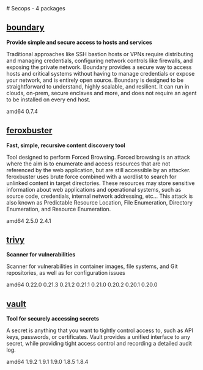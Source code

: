 <!-- secops.start --># Secops - 4 packages


## [boundary](https://www.boundaryproject.io)

__Provide simple and secure access to hosts and services__

 Traditional approaches like SSH bastion hosts or VPNs require distributing and
 managing credentials, configuring network controls like firewalls, and exposing
 the private network. Boundary provides a secure way to access hosts and
 critical systems without having to manage credentials or expose your network,
 and is entirely open source.
 Boundary is designed to be straightforward to understand, highly scalable, and
 resilient. It can run in clouds, on-prem, secure enclaves and more, and does
 not require an agent to be installed on every end host.


<div><span class="badge arch">amd64</span> <span class="badge version">0.7.4</span></div>


## [feroxbuster](https://github.com/epi052/feroxbuster)

__Fast, simple, recursive content discovery tool__

 Tool designed to perform Forced Browsing.
 Forced browsing is an attack where the aim is to enumerate and access
 resources that are not referenced by the web application, but are still
 accessible by an attacker.
 feroxbuster uses brute force combined with a wordlist to search for
 unlinked content in target directories. These resources may store
 sensitive information about web applications and operational systems,
 such as source code, credentials, internal network addressing, etc...
 This attack is also known as Predictable Resource Location,
 File Enumeration, Directory Enumeration, and Resource Enumeration.


<div><span class="badge arch">amd64</span> <span class="badge version">2.5.0</span> <span class="badge version">2.4.1</span></div>


## [trivy](https://www.aquasec.com/products/trivy/)

__Scanner for vulnerabilities__

 Scanner for vulnerabilities in container images, file systems, and Git
 repositories, as well as for configuration issues


<div><span class="badge arch">amd64</span> <span class="badge version">0.22.0</span> <span class="badge version">0.21.3</span> <span class="badge version">0.21.2</span> <span class="badge version">0.21.1</span> <span class="badge version">0.21.0</span> <span class="badge version">0.20.2</span> <span class="badge version">0.20.1</span> <span class="badge version">0.20.0</span></div>


## [vault](https://www.hashicorp.com/products/vault)

__Tool for securely accessing secrets__

 A secret is anything that you want to tightly control access to, such as API
 keys, passwords, or certificates. Vault provides a unified interface to any
 secret, while providing tight access control and recording a detailed audit
 log.


<div><span class="badge arch">amd64</span> <span class="badge version">1.9.2</span> <span class="badge version">1.9.1</span> <span class="badge version">1.9.0</span> <span class="badge version">1.8.5</span> <span class="badge version">1.8.4</span></div>

<!-- secops.end -->
